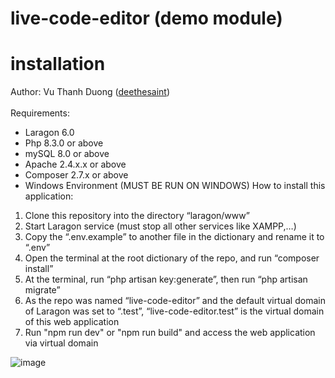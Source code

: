 # live-code-editor (demo module)

# installation
Author: Vu Thanh Duong (<a href="">deethesaint</a>)
<br>
<br>
Requirements:

- Laragon 6.0
- Php 8.3.0 or above
- mySQL 8.0 or above
- Apache 2.4.x.x or above
- Composer 2.7.x or above
- Windows Environment (MUST BE RUN ON WINDOWS)
How to install this application:

1. Clone this repository into the directory “laragon/www”
2. Start Laragon service (must stop all other services like XAMPP,…)
3. Copy the “.env.example” to another file in the dictionary and rename it to “.env”
4. Open the terminal at the root dictionary of the repo, and run “composer install”
5. At the terminal, run “php artisan key:generate”, then run “php artisan migrate”
6. As the repo was named “live-code-editor” and the default virtual domain of Laragon was set to “.test”, “live-code-editor.test” is the virtual domain of this web application
7. Run "npm run dev" or "npm run build" and access the web application via virtual domain

![image](https://github.com/user-attachments/assets/b2d1cf60-226e-4413-85b6-cf64e8537ac2)
